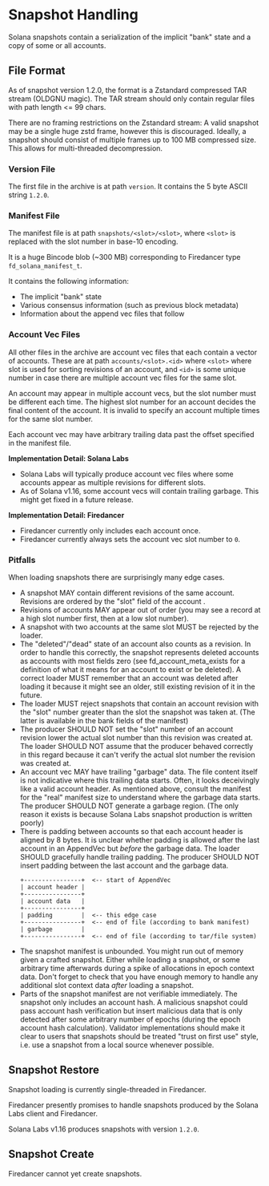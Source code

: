 # Snapshot Handling

Solana snapshots contain a serialization of the implicit "bank" state
and a copy of some or all accounts.

## File Format

As of snapshot version 1.2.0, the format is a Zstandard compressed TAR
stream (OLDGNU magic).  The TAR stream should only contain regular files
with path length <= 99 chars.

There are no framing restrictions on the Zstandard stream: A valid
snapshot may be a single huge zstd frame, however this is discouraged.
Ideally, a snapshot should consist of multiple frames up to 100 MB
compressed size.  This allows for multi-threaded decompression.

### Version File

The first file in the archive is at path `version`.
It contains the 5 byte ASCII string `1.2.0`.

### Manifest File

The manifest file is at path `snapshots/<slot>/<slot>`, where `<slot>`
is replaced with the slot number in base-10 encoding.

It is a huge Bincode blob (~300 MB) corresponding to Firedancer type
`fd_solana_manifest_t`.

It contains the following information:
- The implicit "bank" state
- Various consensus information (such as previous block metadata)
- Information about the append vec files that follow

### Account Vec Files

All other files in the archive are account vec files that each contain
a vector of accounts.  These are at path `accounts/<slot>.<id>` where
`<slot>` where slot is used for sorting revisions of an account, and
`<id>` is some unique number in case there are multiple account vec
files for the same slot.

An account may appear in multiple account vecs, but the slot number must
be different each time.  The highest slot number for an account decides
the final content of the account.  It is invalid to specify an account
multiple times for the same slot number.

Each account vec may have arbitrary trailing data past the offset
specified in the manifest file.

**Implementation Detail: Solana Labs**

- Solana Labs will typically produce account vec files where some
  accounts appear as multiple revisions for different slots.
- As of Solana v1.16, some account vecs will contain trailing garbage.
  This might get fixed in a future release.

**Implementation Detail: Firedancer**

- Firedancer currently only includes each account once.
- Firedancer currently always sets the account vec slot number to `0`.

### Pitfalls

When loading snapshots there are surprisingly many edge cases.

- A snapshot MAY contain different revisions of the same account.
  Revisions are ordered by the "slot" field of the account .
- Revisions of accounts MAY appear out of order (you may see a record
  at a high slot number first, then at a low slot number).
- A snapshot with two accounts at the same slot MUST be rejected by the
  loader.
- The "deleted"/"dead" state of an account also counts as a revision.
  In order to handle this correctly, the snapshot represents deleted
  accounts as accounts with most fields zero (see fd_account_meta_exists for a
  definition of what it means for an account to exist or be deleted).  A
  correct loader MUST remember that an account was deleted after loading
  it because it might see an older, still existing revision of it in the
  future.
- The loader MUST reject snapshots that contain an account revision
  with the "slot" number greater than the slot the snapshot was taken
  at.  (The latter is available in the bank fields of the manifest)
- The producer SHOULD NOT set the "slot" number of an account revision
  lower the actual slot number than this revision was created at.
  The loader SHOULD NOT assume that the producer behaved correctly in
  this regard because it can't verify the actual slot number the
  revision was created at.
- An account vec MAY have trailing "garbage" data.  The file content
  itself is not indicative where this trailing data starts.  Often, it
  looks deceivingly like a valid account header.  As mentioned above,
  consult the manifest for the "real" manifest size to understand where
  the garbage data starts.  The producer SHOULD NOT generate a garbage
  region.  (The only reason it exists is because Solana Labs snapshot
  production is written poorly)
- There is padding between accounts so that each account header is
  aligned by 8 bytes.  It is unclear whether padding is allowed after
  the last account in an AppendVec but _before_ the garbage data.
  The loader SHOULD gracefully handle trailing padding.  The producer
  SHOULD NOT insert padding between the last account and the garbage
  data.
  ```
  +----------------+  <-- start of AppendVec
  | account header |
  +----------------+
  | account data   |
  +----------------+
  | padding        |  <-- this edge case
  +----------------+  <-- end of file (according to bank manifest)
  | garbage        |
  +----------------+  <-- end of file (according to tar/file system)
  ```
- The snapshot manifest is unbounded.  You might run out of memory given
  a crafted snapshot.  Either while loading a snapshot, or some
  arbitrary time afterwards during a spike of allocations in epoch
  context data.  Don't forget to check that you have enough memory to
  handle any additional slot context data _after_ loading a snapshot.
- Parts of the snapshot manifest are not verifiable immediately.
  The snapshot only includes an account hash.  A malicious snapshot
  could pass account hash verification but insert malicious data that
  is only detected after some arbitrary number of epochs (during the
  epoch account hash calculation).  Validator implementations should
  make it clear to users that snapshots should be treated "trust on
  first use" style, i.e. use a snapshot from a local source whenever
  possible.

## Snapshot Restore

Snapshot loading is currently single-threaded in Firedancer.

Firedancer presently promises to handle snapshots produced by the Solana
Labs client and Firedancer.

Solana Labs v1.16 produces snapshots with version `1.2.0`.

## Snapshot Create

Firedancer cannot yet create snapshots.
